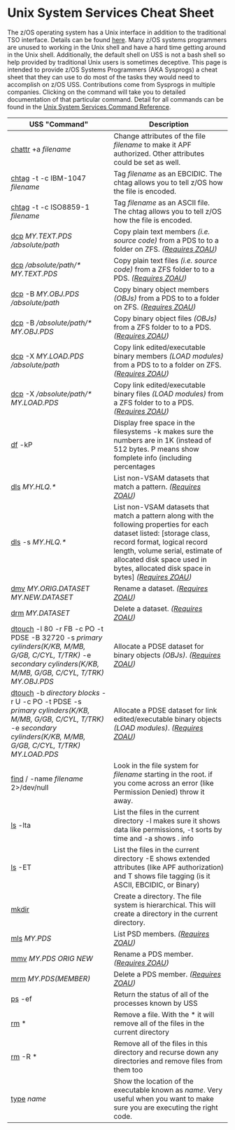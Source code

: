 # Unix System Services Cheat Sheet

The z/OS operating system has a Unix interface in addition to the traditional TSO interface. Details can be found [here](https://en.wikipedia.org/wiki/UNIX_System_Services). Many z/OS systems programmers are unused to working in the Unix shell and have a hard time getting around in the Unix shell. Additionally, the default shell on USS is not a bash shell so help provided by traditional Unix users is sometimes deceptive. This page is intended to provide z/OS Systems Programmers (AKA Sysprogs) a cheat sheet that they can use to do most of the tasks they would need to accomplish on z/OS USS. Contributions come from Sysprogs in multiple companies. Clicking on the command will take you to detailed documentation of that particular command. Detail for all commands can be found in the [Unix System Services Command Reference](https://www-01.ibm.com/servers/resourcelink/svc00100.nsf/pages/zOSV2R3SA232280/$file/bpxa500_v2r3.pdf).



| USS "Command" | Description                                                                                                                                   |
|---------------|-----------------------------------------------------------------------------------------------------------------------------------------------|
|[chattr](https://www.ibm.com/docs/en/zos/2.1.0?topic=descriptions-chattr) +a *filename*| Change attributes of the file *filename* to make it APF authorized. Other attributes could be set as well.|
| [chtag](https://www.ibm.com/docs/en/zos/2.1.0?topic=descriptions-chtag-change-file-tag-information) -t -c IBM-1047 *filename*| Tag *filename* as an EBCIDIC. The chtag allows you to tell z/OS how the file is encoded.|
| [chtag](https://www.ibm.com/docs/en/zos/2.1.0?topic=descriptions-chtag-change-file-tag-information) -t -c ISO8859-1 *filename* | Tag *filename* as an ASCII file. The chtag allows you to tell z/OS how the file is encoded.|
| [dcp](https://www.ibm.com/docs/en/zoau/1.1.0?topic=commands-dcp) _MY.TEXT.PDS_ _/absolute/path_ | Copy plain text members _(i.e. source code)_ from a PDS to to a folder on ZFS. _([Requires ZOAU](https://www.ibm.com/docs/en/zoau/1.1.0?topic=installing-configuring-zoa-utilities))_ |
| [dcp](https://www.ibm.com/docs/en/zoau/1.1.0?topic=commands-dcp) _/absolute/path/*_ _MY.TEXT.PDS_ | Copy plain text files _(i.e. source code)_ from a ZFS folder to to a PDS. _([Requires ZOAU](https://www.ibm.com/docs/en/zoau/1.1.0?topic=installing-configuring-zoa-utilities))_ |
| [dcp](https://www.ibm.com/docs/en/zoau/1.1.0?topic=commands-dcp) -B _MY.OBJ.PDS_ _/absolute/path_ | Copy binary object members _(OBJs)_ from a PDS to to a folder on ZFS. _([Requires ZOAU](https://www.ibm.com/docs/en/zoau/1.1.0?topic=installing-configuring-zoa-utilities))_|
| [dcp](https://www.ibm.com/docs/en/zoau/1.1.0?topic=commands-dcp) -B _/absolute/path/*_ _MY.OBJ.PDS_ | Copy binary object files _(OBJs)_ from a ZFS folder to to a PDS. _([Requires ZOAU](https://www.ibm.com/docs/en/zoau/1.1.0?topic=installing-configuring-zoa-utilities))_ |
| [dcp](https://www.ibm.com/docs/en/zoau/1.1.0?topic=commands-dcp) -X _MY.LOAD.PDS_ _/absolute/path_ | Copy link edited/executable binary members _(LOAD modules)_ from a PDS to to a folder on ZFS. _([Requires ZOAU](https://www.ibm.com/docs/en/zoau/1.1.0?topic=installing-configuring-zoa-utilities))_ |
| [dcp](https://www.ibm.com/docs/en/zoau/1.1.0?topic=commands-dcp) -X _/absolute/path/*_ _MY.LOAD.PDS_ | Copy link edited/executable binary files _(LOAD modules)_ from a ZFS folder to to a PDS. _([Requires ZOAU](https://www.ibm.com/docs/en/zoau/1.1.0?topic=installing-configuring-zoa-utilities))_ |
| [df](https://www.ibm.com/docs/en/zos/2.1.0?topic=scd-df-display-amount-free-space-in-file-system) -kP | Display free space in the filesystems -k makes sure the numbers are in 1K (instead of 512 bytes. P means show fomplete info (including percentages |
| [dls](https://www.ibm.com/docs/en/zoau/1.1.0?topic=commands-dls) _MY.HLQ.*_ | List non-VSAM datasets that match a pattern. _([Requires ZOAU](https://www.ibm.com/docs/en/zoau/1.1.0?topic=installing-configuring-zoa-utilities))_ |
| [dls](https://www.ibm.com/docs/en/zoau/1.1.0?topic=commands-dls) -s _MY.HLQ.*_ | List non-VSAM datasets that match a pattern along with the following properties for each dataset listed: [storage class, record format, logical record length, volume serial, estimate of allocated disk space used in bytes, allocated disk space in bytes] _([Requires ZOAU](https://www.ibm.com/docs/en/zoau/1.1.0?topic=installing-configuring-zoa-utilities))_ |
| [dmv](https://www.ibm.com/docs/en/zoau/1.1.0?topic=commands-dmv) _MY.ORIG.DATASET_ _MY.NEW.DATASET_ | Rename a dataset. _([Requires ZOAU](https://www.ibm.com/docs/en/zoau/1.1.0?topic=installing-configuring-zoa-utilities))_ |
| [drm](https://www.ibm.com/docs/en/zoau/1.1.0?topic=commands-drm) _MY.DATASET_ | Delete a dataset. _([Requires ZOAU](https://www.ibm.com/docs/en/zoau/1.1.0?topic=installing-configuring-zoa-utilities))_ |
| [dtouch](https://www.ibm.com/docs/en/zoau/1.1.0?topic=commands-dtouch) -l 80 -r FB -c PO -t PDSE -B 32720 -s *primary cylinders(K/KB, M/MB, G/GB, C/CYL, T/TRK)* -e *secondary cylinders(K/KB, M/MB, G/GB, C/CYL, T/TRK)* _MY.OBJ.PDS_ | Allocate a PDSE dataset for binary objects _(OBJs)_. _([Requires ZOAU](https://www.ibm.com/docs/en/zoau/1.1.0?topic=installing-configuring-zoa-utilities))_ |
| [dtouch](https://www.ibm.com/docs/en/zoau/1.1.0?topic=commands-dtouch) -b _directory blocks_ -r U -c PO -t PDSE -s *primary cylinders(K/KB, M/MB, G/GB, C/CYL, T/TRK)* -e *secondary cylinders(K/KB, M/MB, G/GB, C/CYL, T/TRK)* _MY.LOAD.PDS_ | Allocate a PDSE dataset for link edited/executable binary objects _(LOAD modules)_. _([Requires ZOAU](https://www.ibm.com/docs/en/zoau/1.1.0?topic=installing-configuring-zoa-utilities))_ |
|[find](https://www.ibm.com/docs/en/SSLTBW_2.1.0/com.ibm.zos.v2r1.bpxa500/find.htm) / -name *filename* 2>/dev/null| Look in the file system for *filename* starting in the root. if you come across an error (like Permission Denied) throw it away. |
| [ls](https://www.ibm.com/docs/en/SSLTBW_2.1.0/com.ibm.zos.v2r1.bpxa500/lscmd.htm) -lta | List the files in the current directory -l makes sure it shows data like permissions, -t sorts by time and -a shows . info|
| [ls](https://www.ibm.com/docs/en/SSLTBW_2.1.0/com.ibm.zos.v2r1.bpxa500/lscmd.htm) -ET | List the files in the current directory -E shows extended attributes (like APF authorization) and T shows file tagging (is it ASCII, EBCIDIC, or Binary) |
| [mkdir](https://www.ibm.com/docs/en/SSLTBW_2.1.0/com.ibm.zos.v2r1.bpxa500/mkdir.htm) | Create a directory. The file system is hierarchical. This will create a directory in the current directory. |
| [mls](https://www.ibm.com/docs/en/zoau/1.1.0?topic=commands-mls) _MY.PDS_ | List PSD members. _([Requires ZOAU](https://www.ibm.com/docs/en/zoau/1.1.0?topic=installing-configuring-zoa-utilities))_ |
| [mmv](https://www.ibm.com/docs/en/zoau/1.1.0?topic=commands-mmv) _MY.PDS_ _ORIG_ _NEW_ | Rename a PDS member. _([Requires ZOAU](https://www.ibm.com/docs/en/zoau/1.1.0?topic=installing-configuring-zoa-utilities))_ |
| [mrm](https://www.ibm.com/docs/en/zoau/1.1.0?topic=commands-mrm) _MY.PDS(MEMBER)_ | Delete a PDS member. _([Requires ZOAU](https://www.ibm.com/docs/en/zoau/1.1.0?topic=installing-configuring-zoa-utilities))_ |
|[ps](https://www.ibm.com/docs/en/zos/2.1.0?topic=descriptions-ps-return-status-process) -ef | Return the status of all of the processes known by USS |
| [rm](https://www.ibm.com/docs/en/SSLTBW_2.1.0/com.ibm.zos.v2r1.bpxa500/rm.htm) * | Remove a file. With the * it will remove all of the files in the current directory |
| [rm](https://www.ibm.com/docs/en/SSLTBW_2.1.0/com.ibm.zos.v2r1.bpxa500/rm.htm) -R * | Remove all of the files in this directory and recurse down any directories and remove files from them too |
| [type](https://www.ibm.com/docs/en/SSLTBW_2.1.0/com.ibm.zos.v2r1.bpxa500/type.htm) *name* | Show the location of the executable known as *name*. Very useful when you want to make sure you are executing the right code.|
